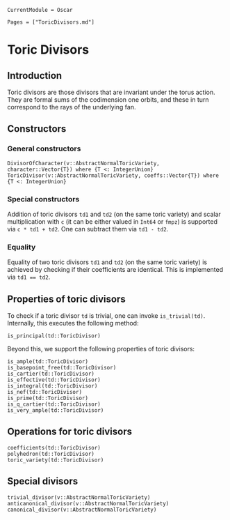 ```@meta
CurrentModule = Oscar
```

```@contents
Pages = ["ToricDivisors.md"]
```


# Toric Divisors

## Introduction

Toric divisors are those divisors that are invariant under the torus action.
They are formal sums of the codimension one orbits, and these in turn
correspond to the rays of the underlying fan.


## Constructors

### General constructors

```@docs
DivisorOfCharacter(v::AbstractNormalToricVariety, character::Vector{T}) where {T <: IntegerUnion}
ToricDivisor(v::AbstractNormalToricVariety, coeffs::Vector{T}) where {T <: IntegerUnion}
```

### Special constructors

Addition of toric divisors `td1` and `td2` (on the same toric variety) and
scalar multiplication with `c` (it can be either valued in `Int64` or `fmpz`)
is supported via `c * td1 + td2`. One can subtract them via `td1 - td2`.


### Equality

Equality of two toric divisors `td1` and `td2` (on the same toric variety)
is achieved by checking if their coefficients are identical.
This is implemented via `td1 == td2`.


## Properties of toric divisors

To check if a toric divisor `td` is trivial, one can invoke `is_trivial(td)`.
Internally, this executes the following method:
```@docs
is_principal(td::ToricDivisor)
```
Beyond this, we support the following properties of toric divisors:
```@docs
is_ample(td::ToricDivisor)
is_basepoint_free(td::ToricDivisor)
is_cartier(td::ToricDivisor)
is_effective(td::ToricDivisor)
is_integral(td::ToricDivisor)
is_nef(td::ToricDivisor)
is_prime(td::ToricDivisor)
is_q_cartier(td::ToricDivisor)
is_very_ample(td::ToricDivisor)
```

## Operations for toric divisors

```@docs
coefficients(td::ToricDivisor)
polyhedron(td::ToricDivisor)
toric_variety(td::ToricDivisor)
```

## Special divisors

```@docs
trivial_divisor(v::AbstractNormalToricVariety)
anticanonical_divisor(v::AbstractNormalToricVariety)
canonical_divisor(v::AbstractNormalToricVariety)
```

